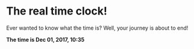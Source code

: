 # The real time clock!

Ever wanted to know what the time is? Well, your journey is about to end!

**The time is Dec 01, 2017, 10:35**